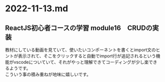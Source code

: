 # 2022-11-13.md

## ReactJS初心者コースの学習 module16　CRUDの実装

教材にしている動画を見ていて、使いたいコンポーネントを書くとimport文のヒントが表示されて、そこをクリックすると自動でimport行が追記されるという機能がvscodeについていて、それがやっと理解できてコーディングが少し楽できるようです。  
こういう事の積み重ねが地味に嬉しいです。
